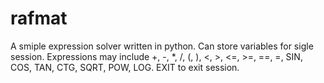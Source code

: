 # rafmat
A smiple expression solver written in python. Can store variables for sigle session. Expressions may include +, -, *, /, (, ), <, >, <=, >=, ==, =, SIN, COS, TAN, CTG, SQRT, POW, LOG. EXIT to exit session.